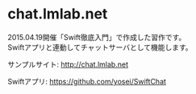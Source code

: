# chat.lmlab.net

2015.04.19開催「Swift徹底入門」で作成した習作です。  
Swiftアプリと連動してチャットサーバとして機能します。

サンプルサイト:
http://chat.lmlab.net

Swiftアプリ:
https://github.com/yosei/SwiftChat
